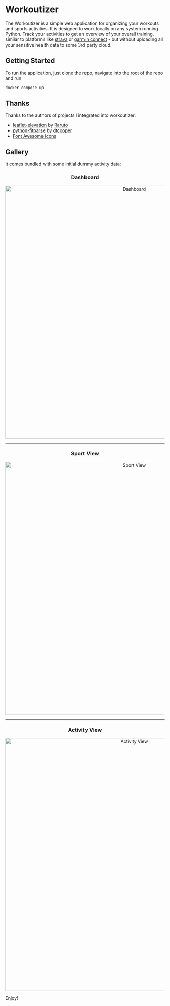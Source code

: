 # Workoutizer

The Workoutizer is a simple web application for organizing your workouts and sports activities. It is designed to work
locally on any system running Python. Track your activities to get an overview of your overall training, similar to
platforms like [strava](https://www.strava.com/) or [garmin connect](https://connect.garmin.com/) - but without
uploading all your sensitive health data to some 3rd party cloud.

## Getting Started

To run the application, just clone the repo, navigate into the root of the repo and run

```bash
docker-compose up
```
## Thanks

Thanks to the authors of projects I integrated into workoutizer:
* [leaflet-elevation](https://github.com/Raruto/leaflet-elevation) by [Raruto](https://github.com/Raruto)
* [python-fitparse](https://github.com/dtcooper/python-fitparse) by [dtcooper](https://github.com/dtcooper)
* [Font Awesome Icons](https://fontawesome.com/)


## Gallery 

It comes bundled with some initial dummy activity data:

<div align="center">
    <h3>Dashboard</h3>
    <img src="https://i.imgur.com/PDEd0n1.png" width="800" alt="Dashboard">
    <hr>
    <h3>Sport View</h3>
    <img src="https://i.imgur.com/3D5C1Un.png" width="800" alt="Sport View">
    <hr>
    <h3>Activity View</h3>
    <img src="https://i.imgur.com/m4Cufx8.png" width="800" alt="Activity View">
</div>

Enjoy!